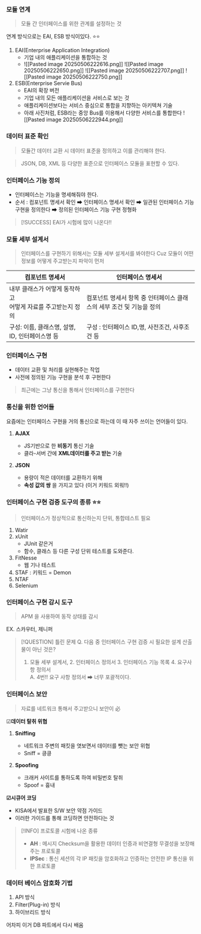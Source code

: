 

### 모듈 연계

> 모듈 간 인터페이스를 위한 관계를 설정하는 것 

연계 방식으로는 EAI, ESB 방식이있다. ⭐⭐
1. EAI(Enterprise Application Integration)
	- 기업 내의 애플리케이션을 통합하는 것 
	- ![[Pasted image 20250506222616.png]]
		![[Pasted image 20250506222650.png]]
		![[Pasted image 20250506222707.png]]
		![[Pasted image 20250506222750.png]]
2. ESB(Enterprise Servie Bus)
	- EAI의 확장 버전 
	- 기업 내의 모든 애플리케이션을 서비스로 보는 것  
	- 애플리케이션보다는 서비스 중심으로 통합을 지향하는 아키텍쳐 기술
	- 아래 사진처럼, ESB라는 중앙 Bus를 이용해서 다양한 서비스를 통합한다
		![[Pasted image 20250506222944.png]]



### 데이터 표준 확인

> 모듈간 데이터 교환 시 데이터 표준을 정의하고 이를 관리해야 한다.

> JSON, DB, XML 등 다양한 표준으로 인터페이스 모듈을 표현할 수 있다.


### 인터페이스 기능 정의

- 인터페이스는 기능을 명세해줘야 한다.
- 순서 : 컴포넌트 명세서 확인 ➡ 인터페이스 명세서 확인 ➡ 일관된 인터페이스 기능 구현을 정의한다 ➡ 정의된 인터페이스 기능 구현 정형화 


>[!SUCCESS]  EAI가 시험에 많이 나온다!!


### 모듈 세부 설계서 

> 인터페이스를 구현하기 위해서는 모듈 세부 설게서를 봐야한다 Cuz 모듈이 어떤 정보를 어떻게 주고받는지 파악이 먼저


| **컴포넌트 명세서**                         | **인터페이스 명세서**                           |
| ------------------------------------ | --------------------------------------- |
| 내부 클래스가 어떻게 동작하고<br>어떻게 자료를 주고받는지 정의 | 컴포넌트 명세서 항목 중 인터페이스 클래스의 세부 조건 및 기능을 정의 |
| 구성: 이름, 클래스명, 설명, ID, 인터페이스명 등       | 구성 : 인터페이스 ID,명, 사전조건, 사후조건 등           |


### 인터페이스 구현 

- 데이터 교환 및 처리를 실현해주는 작업 
- 사전에 정의된 기능 구현을 분석 후 구현한다

> 최근에는 그냥 통신을 통해서 인터페이스를 구현한다 

### 통신을 위한 언어들 

요즘에는 인터페이스 구현을 거의 통신으로 하는데 이 때 자주 쓰이는 언어들이 있다.

1. **AJAX**
	- JS기반으로 한 **비동기** 통신 기술 
	- 클라-서버 간에 **XML데이터를 주고 받는** 기술
	  
2. **JSON**
	- 용량이 적은 데이터를 교환하기 위해
	- **속성 값의 쌍** 을 가지고 있다 (이거 키워드 외워!!)


### 인터페이스 구현 검증 도구의 종류 ⭐⭐

>인터페이스가 정상적으로 통신하는지 단위, 통합테스트 필요

1. Watir
2. xUnit 
	- JUnit 같은거
	- 함수, 클래스 등 다른 구성 단위 테스트를 도와준다.
3. FitNesse
	- 웹 기나 테스트
4. STAF : 키워드 = Demon
5. NTAF
6. Selenium


### 인터페이스 구현 감시 도구 
> APM 을 사용하여 동작 상태를 감시

EX. 스카우터, 제니퍼 



>[!QUESTION] 틀린 문제
>Q. 다음 중 인터페이스 구현 검증 시 필요한 설계 산출물이 아닌 것은?
>	1. 모듈 세부 설계서,  2. 인터페이스 정의서 3. 인터페이스 기능 목록 4. 요구사항 정의서
>	  <br>
>A. 4번!! 요구 사항 정의서 ➡ 너무 포괄적이다.

### 인터페이스 보안 

> 자료를 네트워크 통해서 주고받으니 보안이 必

☑**데이터 탈취 위협**
1. **Sniffing** 
	- 네트워크 주변의 패킷을 엿보면서 데이터를 뺏는 보안 위협 
	- Sniff = 킁킁  
	  
2. **Spoofing** 
	- 크래커 사이트를 통하도록 하여 비밀번호 탈취 
	- Spoof = 흉내 


**☑시큐어 코딩** 
- KISA에서 발표한 S/W 보안 약점 가이드
- 이러한 가이드를 통해 코딩하면 안전하다는 것


> [!INFO] 프로토콜 시험에 나온 종류 
> - **AH** : 메시지 Checksum을 활용한 데이터 인증과 비연결형 무결성을 보장해주는 프로토콜
> - **IPSec** : 통신 세션의 각 IP 패킷을 암호화하고 인증하는 안전한 IP 통신을 위한 프로토콜


### 데이터 베이스 암호화 기법

1. API 방식
2. Filter(Plug-in) 방식
3. 하이브리드 방식 

어차피 이거 DB 파트에서 다시 배움 


